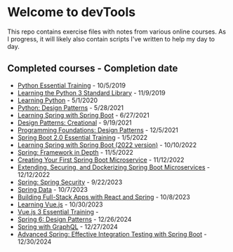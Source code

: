 # Welcome to devTools

This repo contains exercise files with notes from various online courses. As I progress, it will likely also contain scripts I've written to help my day to day.

## Completed courses - Completion date

* [Python Essential Training](https://www.linkedin.com/learning/python-essential-training-2/) - 10/5/2019
* [Learning the Python 3 Standard Library](https://www.linkedin.com/learning/learning-the-python-3-standard-library) - 11/9/2019
* [Learning Python](https://www.linkedin.com/learning/learning-python-2/) - 5/1/2020
* [Python: Design Patterns](https://www.linkedin.com/learning/python-design-patterns) - 5/28/2021
* [Learning Spring with Spring Boot](https://www.linkedin.com/learning/learning-spring-with-spring-boot-2) - 6/27/2021
* [Design Patterns: Creational](https://www.linkedin.com/learning/design-patterns-creational) - 9/19/2021
* [Programming Foundations: Design Patterns](https://www.linkedin.com/learning/programming-foundations-design-patterns-2) - 12/5/2021
* [Spring Boot 2.0 Essential Training](https://www.linkedin.com/learning/spring-boot-2-0-essential-training-2) - 1/5/2022
* [Learning Spring with Spring Boot (2022 version)](https://www.linkedin.com/learning/learning-spring-with-spring-boot-13886371) - 10/10/2022
* [Spring: Framework in Depth](https://www.linkedin.com/learning/spring-framework-in-depth-2) - 11/5/2022
* [Creating Your First Spring Boot Microservice](https://www.linkedin.com/learning/creating-your-first-spring-boot-microservice) - 11/12/2022
* [Extending, Securing, and Dockerizing Spring Boot Microservices](https://www.linkedin.com/learning/extending-securing-and-dockerizing-spring-boot-microservices/elevate-a-microservice) - 12/12/2022
* [Spring: Spring Security](https://www.linkedin.com/learning/spring-spring-security-15832928) - 9/22/2023
* [Spring Data](https://www.linkedin.com/learning/spring-data/diving-into-spring-data) - 10/7/2023
* [Building Full-Stack Apps with React and Spring](https://www.linkedin.com/learning/building-full-stack-apps-with-react-and-spring) - 10/8/2023
* [Learning Vue.js](https://www.linkedin.com/learning/learning-vue-js-8602681) - 10/30/2023
* [Vue.js 3 Essential Training](https://www.linkedin.com/learning/vue-js-3-essential-training) - 
* [Spring 6: Design Patterns](https://www.linkedin.com/learning/spring-6-design-patterns) - 12/26/2024
* [Spring with GraphQL](https://www.linkedin.com/learning/spring-with-graphql/building-a-graphql-api-with-spring-boot) - 12/27/2024
* [Advanced Spring: Effective Integration Testing with Spring Boot](https://www.linkedin.com/learning/advanced-spring-effective-integration-testing-with-spring-boot) - 12/30/2024
